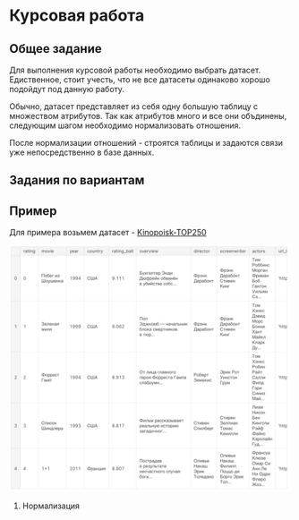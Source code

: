 # Курсовая работа

## Общее задание

Для выполнения курсовой работы необходимо выбрать датасет. Едиственное, стоит учесть, что не все датасеты одинаково хорошо подойдут под данную работу.

Обычно, датасет представляет из себя одну большую таблицу с множеством атрибутов. Так как атрибутов много и все они объдинены, следующим шагом необходимо нормализовать отношения.

После нормализации отношений - строятся таблицы и задаются связи уже непосредственно в базе данных.

## Задания по вариантам


## Пример
Для примера возьмем датасет - [Kinopoisk-TOP250]('https://www.kaggle.com/datasets/alexandertesemnikov/kinopoisktop250russiandataset')

![](../pictures/Kinopoisk.png "Кинопоиск")  

1. Нормализация


